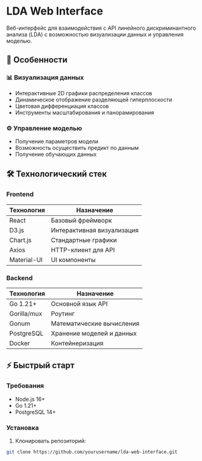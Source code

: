 # LDA Web Interface

Веб-интерфейс для взаимодействия с API линейного дискриминантного анализа (LDA) 
с возможностью визуализации данных и управления моделью.

## 🚀 Особенности

### 📊 Визуализация данных
- Интерактивные 2D графики распределения классов
- Динамическое отображение разделяющей гиперплоскости
- Цветовая дифференциация классов
- Инструменты масштабирования и панорамирования

### ⚙️ Управление моделью
- Получение параметров модели
- Возможность осуществить предикт по данным
- Получение обучающих данных

## 🛠 Технологический стек

### Frontend
| Технология | Назначение |
|------------|------------|
| React      | Базовый фреймворк |
| D3.js      | Интерактивная визуализация |
| Chart.js   | Стандартные графики |
| Axios      | HTTP-клиент для API |
| Material-UI| UI компоненты |

### Backend
| Технология | Назначение |
|------------|------------|
| Go 1.21+   | Основной язык API |
| Gorilla/mux| Роутинг |
| Gonum      | Математические вычисления |
| PostgreSQL | Хранение моделей и данных |
| Docker     | Контейнеризация |

## ⚡️ Быстрый старт

### Требования
- Node.js 16+
- Go 1.21+
- PostgreSQL 14+

### Установка
1. Клонировать репозиторий:
```bash
git clone https://github.com/yourusername/lda-web-interface.git
